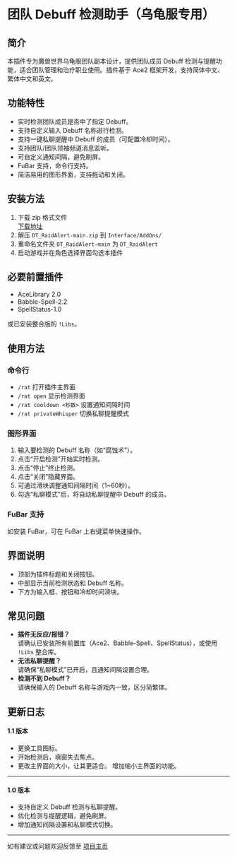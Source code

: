 # 团队 Debuff 检测助手（乌龟服专用）

## 简介

本插件专为魔兽世界乌龟服团队副本设计，提供团队成员 Debuff 检测与提醒功能，适合团队管理和治疗职业使用。插件基于 Ace2 框架开发，支持简体中文、繁体中文和英文。

## 功能特性

- 实时检测团队成员是否中了指定 Debuff。
- 支持自定义输入 Debuff 名称进行检测。
- 支持一键私聊提醒中 Debuff 的成员（可配置冷却时间）。
- 支持团队/团队领袖频道消息监听。
- 可自定义通知间隔，避免刷屏。
- FuBar 支持，命令行支持。
- 简洁易用的图形界面，支持拖动和关闭。

## 安装方法

1. 下载 zip 格式文件  
   [下载地址](https://github.com/Zhaoxinak/DT_RaidAlert)
2. 解压 `DT_RaidAlert-main.zip` 到 `Interface/AddOns/`
3. 重命名文件夹 `DT_RaidAlert-main` 为 `DT_RaidAlert`
4. 启动游戏并在角色选择界面勾选本插件

## 必要前置插件

- AceLibrary 2.0
- Babble-Spell-2.2
- SpellStatus-1.0

或已安装整合版的 `!Libs`。

## 使用方法

### 命令行

- `/rat` 打开插件主界面
- `/rat open` 显示检测界面
- `/rat cooldown <秒数>` 设置通知间隔时间
- `/rat privateWhisper` 切换私聊提醒模式

### 图形界面

1. 输入要检测的 Debuff 名称（如“腐蚀术”）。
2. 点击“开启检测”开始实时检测。
3. 点击“停止”终止检测。
4. 点击“关闭”隐藏界面。
5. 可通过滑块调整通知间隔时间（1~60秒）。
6. 勾选“私聊模式”后，将自动私聊提醒中 Debuff 的成员。

### FuBar 支持

如安装 FuBar，可在 FuBar 上右键菜单快速操作。

## 界面说明

- 顶部为插件标题和关闭按钮。
- 中部显示当前检测状态和 Debuff 名称。
- 下方为输入框、按钮和冷却时间滑块。

## 常见问题

- **插件无反应/报错？**  
  请确认已安装所有前置库（Ace2、Babble-Spell、SpellStatus），或使用 `!Libs` 整合库。
- **无法私聊提醒？**  
  请确保“私聊模式”已开启，且通知间隔设置合理。
- **检测不到 Debuff？**  
  请确保输入的 Debuff 名称与游戏内一致，区分简繁体。

## 更新日志


#### 1.1 版本

- 更换工具图标。
- 开始检测后，填窗失去焦点。
- 更改主界面的大小，让其更适合。 增加缩小主界面的功能。

---

#### 1.0 版本

- 支持自定义 Debuff 检测与私聊提醒。
- 优化检测与提醒逻辑，避免刷屏。
- 增加通知间隔设置和私聊模式切换。

---

如有建议或问题欢迎反馈至 [项目主页](https://github.com/Zhaoxinak/DT_RaidAlert)
